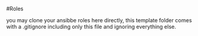 #Roles

you may clone your ansibbe roles here directly, this template folder comes with a .gitignore including only this file and ignoring everything else.
